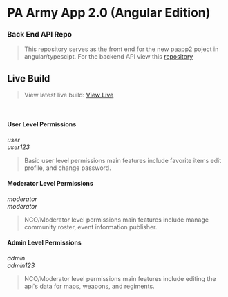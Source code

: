 # PA Army App 2.0 (Angular Edition)
### Back End API Repo
> This repository serves as the front end for the new paapp2 poject in angular/typescipt.
> For the backend API view this [repository](https://github.com/tonywied17/express-paarmy-api)   

## Live Build
> View latest live build:
[View Live](https://paapp.tbz.wtf/home)

<br>

#### User Level Permissions
*user*<br>
*user123*
> Basic user level permissions main features include favorite items edit profile, and change password.

#### Moderator Level Permissions
*moderator*<br>
*moderator*
> NCO/Moderator level permissions main features include manage community roster, event information publisher.

#### Admin Level Permissions
*admin*<br>
*admin123*
> NCO/Moderator level permissions main features include editing the api's data for maps, weapons, and regiments.
